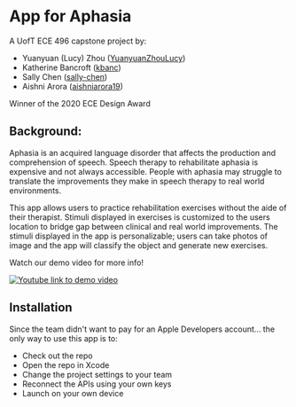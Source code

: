 # App for Aphasia

A UofT ECE 496 capstone project by: 
- Yuanyuan (Lucy) Zhou ([YuanyuanZhouLucy](https://github.com/YuanyuanZhouLucy))
- Katherine Bancroft ([kbanc](https://github.com/kbanc))
- Sally Chen ([sally-chen](https://github.com/sally-chen))
- Aishni Arora ([aishniarora19](https://github.com/aishniarora19))

Winner of the 2020 ECE Design Award

## Background: 
Aphasia is an acquired language disorder that affects the production and comprehension of speech. Speech therapy to rehabilitate aphasia is expensive and not always accessible. People with aphasia may struggle to translate the improvements they make in speech therapy to real world environments.

This app allows users to practice rehabilitation exercises without the aide of their therapist. Stimuli displayed in exercises is customized to the users location to bridge gap between clinical and real world improvements. The stimuli displayed in the app is personalizable; users can take photos of image and the app will classify the object and generate new exercises.

Watch our demo video for more info!

[![Youtube link to demo video](http://img.youtube.com/vi/TNOzol8LLfs/0.jpg)](http://www.youtube.com/watch?v=TNOzol8LLfs)


## Installation
Since the team didn't want to pay for an Apple Developers account... the only way to use this app is to:
* Check out the repo
* Open the repo in Xcode 
* Change the project settings to your team
* Reconnect the APIs using your own keys
* Launch on your own device 


